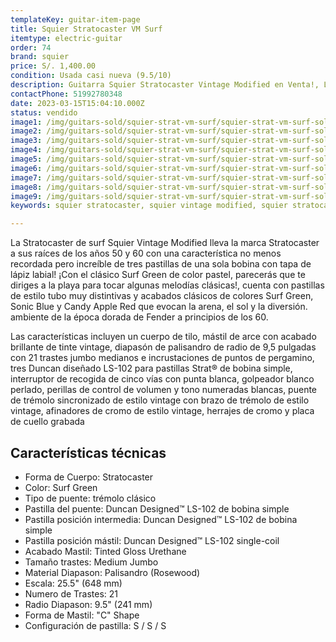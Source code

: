 ```yaml
---
templateKey: guitar-item-page
title: Squier Stratocaster VM Surf
itemtype: electric-guitar
order: 74
brand: squier
price: S/. 1,400.00
condition: Usada casi nueva (9.5/10)
description: Guitarra Squier Stratocaster Vintage Modified en Venta!, Lima, Peru
contactPhone: 51992780348
date: 2023-03-15T15:04:10.000Z
status: vendido
image1: /img/guitars-sold/squier-strat-vm-surf/squier-strat-vm-surf-sold-01.jpg
image2: /img/guitars-sold/squier-strat-vm-surf/squier-strat-vm-surf-sold-02.jpg
image3: /img/guitars-sold/squier-strat-vm-surf/squier-strat-vm-surf-sold-03.jpg
image4: /img/guitars-sold/squier-strat-vm-surf/squier-strat-vm-surf-sold-04.jpg
image5: /img/guitars-sold/squier-strat-vm-surf/squier-strat-vm-surf-sold-05.jpg
image6: /img/guitars-sold/squier-strat-vm-surf/squier-strat-vm-surf-sold-06.jpg
image7: /img/guitars-sold/squier-strat-vm-surf/squier-strat-vm-surf-sold-07.jpg
image8: /img/guitars-sold/squier-strat-vm-surf/squier-strat-vm-surf-sold-08.jpg
image9: /img/guitars-sold/squier-strat-vm-surf/squier-strat-vm-surf-sold-09.jpg
keywords: squier stratocaster, squier vintage modified, squier stratocaster vintage modified

---
```


La Stratocaster de surf Squier Vintage Modified lleva la marca Stratocaster a sus raíces de los años 50 y 60 con una característica no menos recordada pero increíble de tres pastillas de una sola bobina con tapa de lápiz labial! ¡Con el clásico Surf Green de color pastel, parecerás que te diriges a la playa para tocar algunas melodías clásicas!, cuenta con pastillas de estilo tubo muy distintivas y acabados clásicos de colores Surf Green, Sonic Blue y Candy Apple Red que evocan la arena, el sol y la diversión. ambiente de la época dorada de Fender a principios de los 60.

Las características incluyen un cuerpo de tilo, mástil de arce con acabado brillante de tinte vintage, diapasón de palisandro de radio de 9,5 pulgadas con 21 trastes jumbo medianos e incrustaciones de puntos de pergamino, tres Duncan diseñado LS-102 para pastillas Strat® de bobina simple, interruptor de recogida de cinco vías con punta blanca, golpeador blanco perlado, perillas de control de volumen y tono numeradas blancas, puente de trémolo sincronizado de estilo vintage con brazo de trémolo de estilo vintage, afinadores de cromo de estilo vintage, herrajes de cromo y placa de cuello grabada

## Características técnicas

* Forma de Cuerpo: Stratocaster
* Color: Surf Green
* Tipo de puente: trémolo clásico
* Pastilla del puente: Duncan Designed™ LS-102 de bobina simple
* Pastilla posición intermedia: Duncan Designed™ LS-102 de bobina simple
* Pastilla posición mástil: Duncan Designed™ LS-102 single-coil
* Acabado Mastil: Tinted Gloss Urethane
* Tamaño trastes: Medium Jumbo
* Material Diapason: Palisandro (Rosewood)
* Escala: 25.5" (648 mm)
* Numero de Trastes: 21
* Radio Diapason: 9.5" (241 mm)
* Forma de Mastil: "C" Shape
* Configuración de pastilla: S / S / S